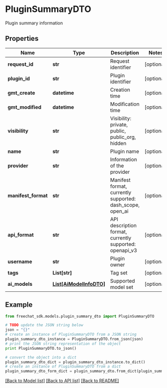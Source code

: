 # PluginSummaryDTO

Plugin summary information

## Properties

Name | Type | Description | Notes
------------ | ------------- | ------------- | -------------
**request_id** | **str** | Request identifier | [optional] 
**plugin_id** | **str** | Plugin identifier | [optional] 
**gmt_create** | **datetime** | Creation time | [optional] 
**gmt_modified** | **datetime** | Modification time | [optional] 
**visibility** | **str** | Visibility: private, public, public_org, hidden | [optional] 
**name** | **str** | Plugin name | [optional] 
**provider** | **str** | Information of the provider | [optional] 
**manifest_format** | **str** | Manifest format, currently supported: dash_scope, open_ai | [optional] 
**api_format** | **str** | API description format, currently supported: openapi_v3 | [optional] 
**username** | **str** | Plugin owner | [optional] 
**tags** | **List[str]** | Tag set | [optional] 
**ai_models** | [**List[AiModelInfoDTO]**](AiModelInfoDTO.md) | Supported model set | [optional] 

## Example

```python
from freechat_sdk.models.plugin_summary_dto import PluginSummaryDTO

# TODO update the JSON string below
json = "{}"
# create an instance of PluginSummaryDTO from a JSON string
plugin_summary_dto_instance = PluginSummaryDTO.from_json(json)
# print the JSON string representation of the object
print PluginSummaryDTO.to_json()

# convert the object into a dict
plugin_summary_dto_dict = plugin_summary_dto_instance.to_dict()
# create an instance of PluginSummaryDTO from a dict
plugin_summary_dto_form_dict = plugin_summary_dto.from_dict(plugin_summary_dto_dict)
```
[[Back to Model list]](../README.md#documentation-for-models) [[Back to API list]](../README.md#documentation-for-api-endpoints) [[Back to README]](../README.md)


